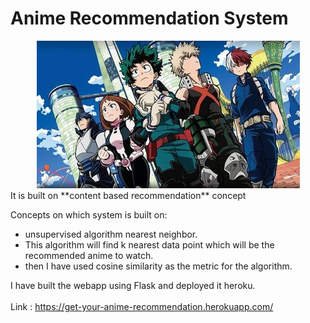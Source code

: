 # Anime Recommendation System
<center> <img src="img/anime.jpg" alt="Anime" class="center"> </center>
It is built on **content based recommendation** concept

Concepts on which system is built on:
   * unsupervised algorithm nearest neighbor.
   * This algorithm will find k nearest data point which will be the recommended anime to watch.
   * then I have used cosine similarity as the metric for the algorithm.

I have built the webapp using Flask and deployed it heroku.<br><br>
Link : https://get-your-anime-recommendation.herokuapp.com/
  


